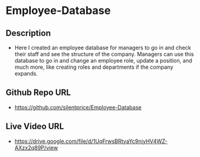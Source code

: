 # Employee-Database


## Description
 * Here I created an employee database for managers to go in and check their staff and see the structure of the company. Managers can use this database to go in and change an employee role, update a position, and much more, like creating roles and departments if the company expands. 

## Github Repo URL
* https://github.com/silentprice/Employee-Database 

## Live Video URL 
*  https://drive.google.com/file/d/1UqFrwsBRtyaYc9niyHV4WZ-AXzx2q89P/view 